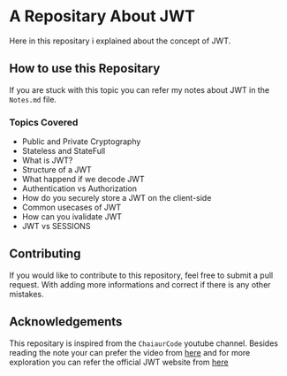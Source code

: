 # A Repositary About JWT
Here in this repositary i explained about the concept of JWT. 

## How to use this Repositary
If you are stuck with this topic you can refer my notes about JWT in the `Notes.md` file.

### Topics Covered
- Public and Private Cryptography
- Stateless and StateFull
- What is JWT?
- Structure of a JWT
- What happend if we decode JWT
- Authentication vs Authorization
- How do you securely store a JWT on the client-side
- Common usecases of JWT
- How can you ivalidate JWT
- JWT vs SESSIONS

## Contributing
If you would like to contribute to this repository, feel free to submit a pull request. With adding more informations and correct if there is any other mistakes.

## Acknowledgements
This repositary is inspired from the `ChaiaurCode` youtube channel. Besides reading the note your can prefer the video from [here](https://youtu.be/xrj3zzaqODw?si=o0QUs8Sj0pJ6UfiM) and for more exploration you can refer the official JWT website from [here](https://jwt.io/introduction)